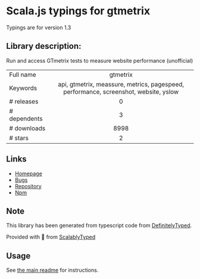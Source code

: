 
# Scala.js typings for gtmetrix

Typings are for version 1.3

## Library description:
Run and access GTmetrix tests to measure website performance (unofficial)

|                    |                 |
| ------------------ | :-------------: |
| Full name          | gtmetrix |
| Keywords           | api, gtmetrix, meassure, metrics, pagespeed, performance, screenshot, website, yslow |
| # releases         | 0 |
| # dependents       | 3 |
| # downloads        | 8998 |
| # stars            | 2 |

## Links
- [Homepage](https://github.com/fvdm/nodejs-gtmetrix#readme)
- [Bugs](https://github.com/fvdm/nodejs-gtmetrix/issues)
- [Repository](https://github.com/fvdm/nodejs-gtmetrix)
- [Npm](https://www.npmjs.com/package/gtmetrix)
    


## Note
This library has been generated from typescript code from [DefinitelyTyped](https://definitelytyped.org).

Provided with :purple_heart: from [ScalablyTyped](https://github.com/oyvindberg/ScalablyTyped)

## Usage
See [the main readme](../../readme.md) for instructions.


